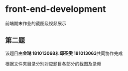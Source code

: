 # front-end-development
前端期末作业的截图及视频展示

## 第二题

该题目由**金琳 181013068**和**邱圣雯 181013063**共同协作完成

根据文件夹目录分别对应题目各部分的截图及录频

